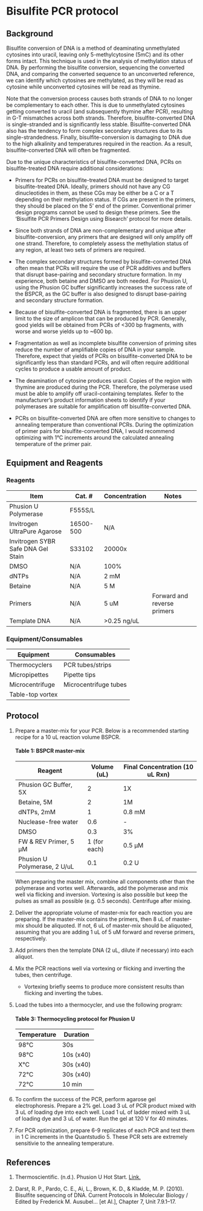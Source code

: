 # Bisulfite PCR protocol
## Background
Bisulfite conversion of DNA is a method of deaminating unmethylated cytosines into uracil, leaving only 5-methylcytosine (5mC) and its other forms intact. This technique is used in the analysis of methylation status of DNA. By performing the bisulfite conversion, sequencing the converted DNA, and comparing the converted sequence to an unconverted reference, we can identify which cytosines are methylated, as they will be read as cytosine while unconverted cytosines will be read as thymine. 

Note that the conversion process causes both strands of DNA to no longer be complementary to each other. This is due to unmethylated cytosines getting converted to uracil (and subsequently thymine after PCR), resulting in G-T mismatches across both strands. Therefore, bisulfite-converted DNA is single-stranded and is significantly less stable. Bisulfite-converted DNA also has the tendency to form complex secondary structures due to its single-strandedness. Finally, bisulfite-conversion is damaging to DNA due to the high alkalinity and temperatures required in the reaction. As a result, bisulfite-converted DNA will often be fragmented.

Due to the unique characteristics of bisulfite-converted DNA, PCRs on bisulfite-treated DNA require additional considerations: 
* Primers for PCRs on bisulfite-treated DNA must be designed to target bisulfite-treated DNA. Ideally, primers should not have any CG dinucleotides in them, as these CGs may be either be a C or a T depending on their methylation status. If CGs are present in the primers, they should be placed on the 5’ end of the primer. Conventional primer design programs cannot be used to design these primers. See the ‘Bisulfite PCR Primers Design using Bisearch’ protocol for more details. 

* Since both strands of DNA are non-complementary and unique after bisulfite-conversion, any primers that are designed will only amplify off one strand. Therefore, to completely assess the methylation status of any region, at least two sets of primers are required. 

* The complex secondary structures formed by bisulfite-converted DNA often mean that PCRs will require the use of PCR additives and buffers that disrupt base-pairing and secondary structure formation. In my experience, both betaine and DMSO are both needed. For Phusion U, using the Phusion GC buffer significantly increases the success rate of the BSPCR, as the GC buffer is also designed to disrupt base-pairing and secondary structure formation. 

* Because of bisulfite-converted DNA is fragmented, there is an upper limit to the size of amplicon that can be produced by PCR. Generally, good yields will be obtained from PCRs of <300 bp fragments, with worse and worse yields up to ~600 bp. 

* Fragmentation as well as incomplete bisulfite conversion of priming sites reduce the number of amplifiable copies of DNA in your sample. Therefore, expect that yields of PCRs on bisulfite-converted DNA to be significantly less than standard PCRs, and will often require additional cycles to produce a usable amount of product. 

* The deamination of cytosine produces uracil. Copies of the region with thymine are produced during the PCR. Therefore, the polymerase used must be able to amplify off uracil-containing templates. Refer to the manufacturer’s product information sheets to identify if your polymerases are suitable for amplification off bisulfite-converted DNA.

* PCRs on bisulfite-converted DNA are often more sensitive to changes to annealing temperature than conventional PCRs. During the optimization of primer pairs for bisulfite-converted DNA, I would recommend optimizing with 1°C increments around the calculated annealing temperature of the primer pair. 

## Equipment and Reagents
### Reagents
| Item | Cat. # | Concentration | Notes |
| ---- | ------ | ------------- | ----- |
| Phusion U Polymerase | F555S/L | | |
| Invitrogen UltraPure Agarose | 16500-500 | N/A | |
| Invitrogen SYBR Safe DNA Gel Stain | S33102 | 20000x | |
| DMSO | N/A | 100% | |
| dNTPs | N/A | 2 mM | |
| Betaine | N/A | 5 M | |
| Primers | N/A | 5 uM | Forward and reverse primers |
| Template DNA | N/A | >0.25 ng/uL | |

### Equipment/Consumables
| Equipment | Consumables |
| --------- | ----------- |
| Thermocyclers | PCR tubes/strips |
| Micropipettes | Pipette tips |
| Microcentrifuge | Microcentrifuge tubes |
| Table-top vortex | |

## Protocol 
1. Prepare a master-mix for your PCR. Below is a recommended starting recipe for a 10 uL reaction volume BSPCR. 

    #### Table 1: BSPCR master-mix
    | Reagent                      | Volume (uL)  | Final Concentration (10 uL Rxn) |
    | ---------------------------- | ------------ | ------------------------------- |
    | Phusion GC Buffer, 5X        | 2            | 1X                              |
    | Betaine, 5M                  | 2            | 1M                              |
    | dNTPs, 2mM                   | 1            | 0.8 mM                          |
    | Nuclease-free water          | 0.6          | \-                              |
    | DMSO                         | 0.3          | 3%                              |
    | FW & REV Primer, 5 µM        | 1 (for each) | 0.5 µM                          |
    | Phusion U Polymerase, 2 U/uL | 0.1          | 0.2 U                           |
    
    When preparing the master mix, combine all components other than the polymerase and vortex well. Afterwards, add the polymerase and mix well via flicking and inversion. Vortexing is also possible but keep the pulses as small as possible (e.g. 0.5 seconds). Centrifuge after mixing. 
2. Deliver the appropriate volume of master-mix for each reaction you are preparing. If the master-mix contains the primers, then 8 uL of master-mix should be aliquoted. If not, 6 uL of master-mix should be aliquoted, assuming that you are adding 1 uL of 5 uM forward and reverse primers, respectively.
3. Add primers then the template DNA (2 uL, dilute if necessary) into each aliquot. 
4. Mix the PCR reactions well via vortexing or flicking and inverting the tubes, then centrifuge.
    * Vortexing briefly seems to produce more consistent results than flicking and inverting the tubes. 
5. Load the tubes into a thermocycler, and use the following program: 
    #### Table 3: Thermocycling protocol for Phusion U 
    | Temperature | Duration  |
    | ----------- | --------- |
    | 98°C        | 30s       |
    | 98°C        | 10s (x40) |
    | X°C         | 30s (x40) |
    | 72°C        | 30s (x40) |
    | 72°C        | 10 min    |
6. To confirm the success of the PCR, perform agarose gel electrophoresis. Prepare a 2% gel. Load 3 uL of PCR product mixed with 3 uL of loading dye into each well. Load 1 uL of ladder mixed with 3 uL of loading dye and 3 uL of water. Run the gel at 120 V for 40 minutes. 
7. For PCR optimization, prepare 6-9 replicates of each PCR and test them in 1 C increments in the Quantstudio 5. These PCR sets are extremely sensitivie to the annealing temperature. 

## References
1. Thermoscientific. (n.d.). Phusion U Hot Start. [Link.](https://assets.thermofisher.com/TFS-Assets/LSG/manuals/MAN0012916_PhusionUHotStart_DNAPolymerase_F555L_UG.pdf)
	
2. Darst, R. P., Pardo, C. E., Ai, L., Brown, K. D., & Kladde, M. P. (2010). Bisulfite sequencing of DNA. Current Protocols in Molecular Biology / Edited by Frederick M. Ausubel... [et Al.], Chapter 7, Unit 7.9.1–17.